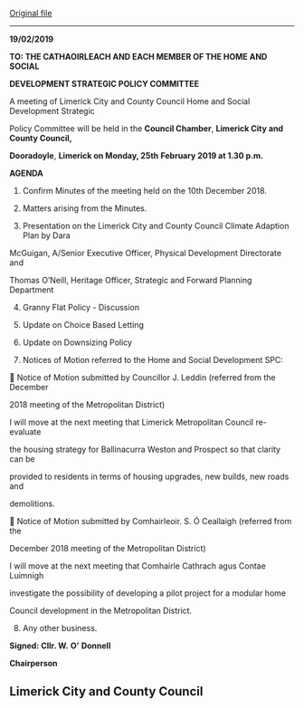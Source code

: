 [Original file](https://www.limerick.ie/sites/default/files/media/documents/2019-02/Agenda%20of%20Home%20and%20Social%20Development%20SPC%2025th%20February%202019.pdf)

---
**19/02/2019**

**TO: THE CATHAOIRLEACH AND EACH MEMBER OF THE HOME AND SOCIAL**

**DEVELOPMENT STRATEGIC POLICY COMMITTEE**

A meeting of Limerick City and County Council Home and Social Development Strategic

Policy Committee will be held in the **Council Chamber**, **Limerick City and County Council,**

**Dooradoyle**, **Limerick on Monday, 25th** **February 2019 at 1.30 p.m.**

**AGENDA**

1. Confirm Minutes of the meeting held on the 10th December 2018.

2. Matters arising from the Minutes.

3. Presentation on the Limerick City and County Council Climate Adaption Plan by Dara

McGuigan, A/Senior Executive Officer, Physical Development Directorate and

Thomas O’Neill, Heritage Officer, Strategic and Forward Planning Department

4. Granny Flat Policy - Discussion

5. Update on Choice Based Letting

6. Update on Downsizing Policy

7. Notices of Motion referred to the Home and Social Development SPC:

 Notice of Motion submitted by Councillor J. Leddin (referred from the December

2018 meeting of the Metropolitan District)

I will move at the next meeting that Limerick Metropolitan Council re-evaluate

the housing strategy for Ballinacurra Weston and Prospect so that clarity can be

provided to residents in terms of housing upgrades, new builds, new roads and

demolitions.

 Notice of Motion submitted by Comhairleoir. S. Ó Ceallaigh (referred from the

December 2018 meeting of the Metropolitan District)

I will move at the next meeting that Comhairle Cathrach agus Contae Luimnigh

investigate the possibility of developing a pilot project for a modular home

Council development in the Metropolitan District.

8. Any other business.

**Signed: Cllr. W.** **O’** **Donnell**

**Chairperson**

**Limerick City and County Council**
---

